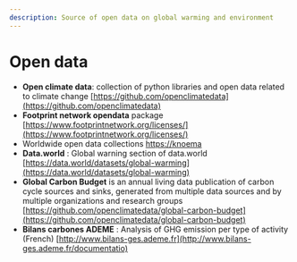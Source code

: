 ```yaml
---
description: Source of open data on global warming and environment
---
```


# Open data



* **Open climate data**: collection of python libraries and open data related to climate change [https://github.com/openclimatedata](https://github.com/openclimatedata)
* **Footprint network opendata** package [https://www.footprintnetwork.org/licenses/](https://www.footprintnetwork.org/licenses/)
* Worldwide open data collections [https://knoema](https://knoema.com)
* **Data.world** : Global warning section of data.world [https://data.world/datasets/global-warming](https://data.world/datasets/global-warming)
* **Global Carbon Budget** is an annual living data publication of carbon cycle sources and sinks, generated from multiple data sources and by multiple organizations and research groups [https://github.com/openclimatedata/global-carbon-budget](https://github.com/openclimatedata/global-carbon-budget)
* **Bilans carbones ADEME** : Analysis of GHG emission per type of activity \(French\)  [http://www.bilans-ges.ademe.fr](http://www.bilans-ges.ademe.fr/documentatio)



